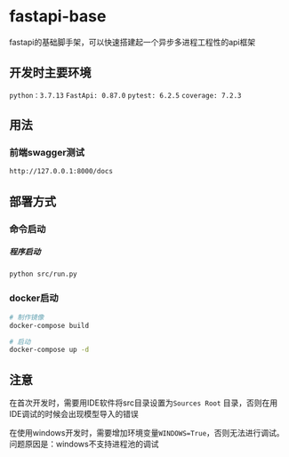 # fastapi-base
fastapi的基础脚手架，可以快速搭建起一个异步多进程工程性的api框架

## 开发时主要环境
`python：3.7.13` `FastApi: 0.87.0` `pytest: 6.2.5` `coverage: 7.2.3`
## 用法
### 前端swagger测试
```bash
http://127.0.0.1:8000/docs
```
## 部署方式
### 命令启动
##### 程序启动
```bash
python src/run.py
```
### docker启动
```bash
# 制作镜像
docker-compose build

# 启动
docker-compose up -d
```
## 注意
在首次开发时，需要用IDE软件将src目录设置为`Sources Root` 目录，否则在用IDE调试的时候会出现模型导入的错误

在使用windows开发时，需要增加环境变量`WINDOWS=True`，否则无法进行调试。问题原因是：windows不支持进程池的调试